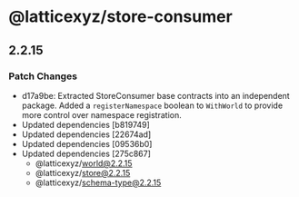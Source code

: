 # @latticexyz/store-consumer

## 2.2.15

### Patch Changes

- d17a9be: Extracted StoreConsumer base contracts into an independent package.
  Added a `registerNamespace` boolean to `WithWorld` to provide more control over namespace registration.
- Updated dependencies [b819749]
- Updated dependencies [22674ad]
- Updated dependencies [09536b0]
- Updated dependencies [275c867]
  - @latticexyz/world@2.2.15
  - @latticexyz/store@2.2.15
  - @latticexyz/schema-type@2.2.15
